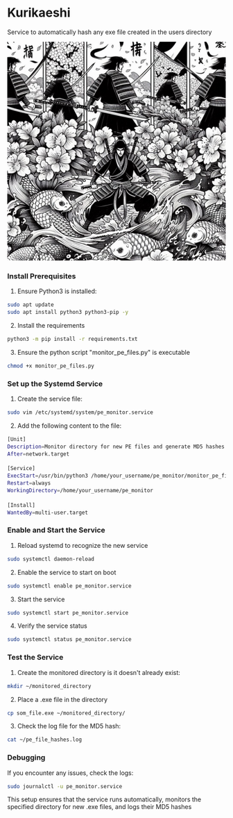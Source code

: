 # Kurikaeshi
Service to automatically hash any exe file created in the users directory

![alt text](img/repetition.png)


### Install Prerequisites
1. Ensure Python3 is installed:
```bash
sudo apt update
sudo apt install python3 python3-pip -y
```

2. Install the requirements
```bash
python3 -m pip install -r requirements.txt
```

3. Ensure the python script "monitor_pe_files.py" is executable
```bash
chmod +x monitor_pe_files.py
```

### Set up the Systemd Service
1. Create the service file:
```bash
sudo vim /etc/systemd/system/pe_monitor.service
```

2. Add the following content to the file:
```bash
[Unit]
Description=Monitor directory for new PE files and generate MD5 hashes
After=network.target

[Service]
ExecStart=/usr/bin/python3 /home/your_username/pe_monitor/monitor_pe_files.py
Restart=always
WorkingDirectory=/home/your_username/pe_monitor

[Install]
WantedBy=multi-user.target
```

### Enable and Start the Service
1. Reload systemd to recognize the new service
```bash
sudo systemctl daemon-reload
```

2. Enable the service to start on boot
```bash
sudo systemctl enable pe_monitor.service
```

3. Start the service
```bash
sudo systemctl start pe_monitor.service
```

4. Verify the service status
```bash
sudo systemctl status pe_monitor.service
```

### Test the Service
1. Create the monitored directory is it doesn't already exist:
```bash
mkdir ~/monitored_directory
```

2. Place a .exe file in the directory
```bash
cp som_file.exe ~/monitored_directory/
```

3. Check the log file for the MD5 hash:
```bash
cat ~/pe_file_hashes.log
```


### Debugging
If you encounter any issues, check the logs:
```bash
sudo journalctl -u pe_monitor.service
```
This setup ensures that the service runs automatically, monitors the specified directory for new .exe files, and logs their MD5 hashes
